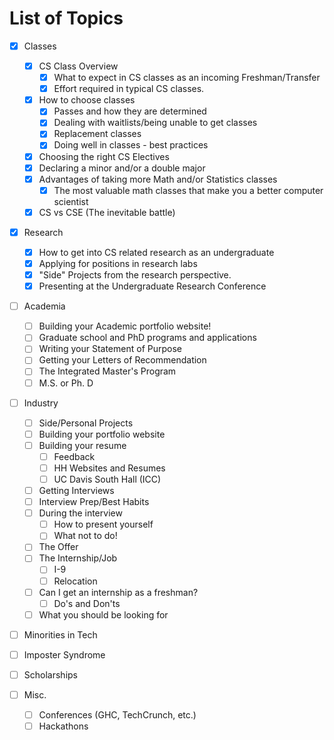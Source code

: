 # List of Topics

- [x] Classes
	- [x] CS Class Overview
		- [x] What to expect in CS classes as an incoming Freshman/Transfer
		- [x] Effort required in typical CS classes.
	- [x] How to choose classes
		- [x] Passes and how they are determined
		- [x] Dealing with waitlists/being unable to get classes
		- [x] Replacement classes
		- [x] Doing well in classes - best practices
	- [x] Choosing the right CS Electives
	- [x] Declaring a minor and/or a double major
	- [x] Advantages of taking more  Math and/or Statistics classes
		- [x] The most valuable math classes that make you a better computer scientist
	- [x] CS vs CSE (The inevitable battle)

- [x] Research
	- [x] How to get into CS related research as an undergraduate
	- [x] Applying for positions in research labs
	- [x] "Side" Projects from the research perspective.
	- [x] Presenting at the Undergraduate Research Conference

- [ ] Academia
	- [ ] Building your Academic portfolio website!
	- [ ] Graduate school and PhD programs and applications
	- [ ] Writing your Statement of Purpose
	- [ ] Getting your Letters of Recommendation
	- [ ] The Integrated Master's Program
	- [ ] M.S. or Ph. D

- [ ] Industry
	- [ ] Side/Personal Projects
	- [ ] Building your portfolio website
	- [ ] Building your resume
		- [ ] Feedback
		- [ ] HH Websites and Resumes
		- [ ] UC Davis South Hall (ICC)
	- [ ] Getting Interviews
	- [ ] Interview Prep/Best Habits
	- [ ] During the interview
		- [ ] How to present yourself
		- [ ] What not to do!
	- [ ] The Offer
	- [ ] The Internship/Job
		- [ ] I-9
		- [ ] Relocation
	- [ ] Can I get an internship as a freshman?
		- [ ] Do's and Don'ts
	- [ ] What you should be looking for

- [ ] Minorities in Tech
- [ ] Imposter Syndrome
- [ ] Scholarships

- [ ] Misc.
	- [ ] Conferences (GHC, TechCrunch, etc.)
	- [ ] Hackathons
